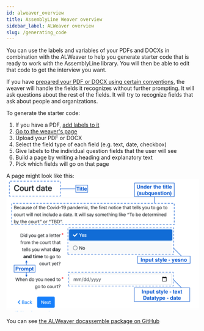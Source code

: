```yaml
---
id: alweaver_overview
title: AssemblyLine Weaver overview
sidebar_label: ALWeaver overview
slug: /generating_code
---
```


<!-- Boilerplate, Baseline, kit, ready to build, some assembly required, something to build on, starting point, blank slate, foundation, groundwork, starter dough, groundwork, spark -->

You can use the labels and variables of your PDFs and DOCXs in combination with the ALWeaver to help you generate starter code that is ready to work with the AssemblyLine library. You will then be able to edit that code to get the interview you want.

If you have [prepared your PDF or DOCX using certain conventions](doc_vars_reference.md), the weaver will handle the fields it recognizes without further prompting. It will ask questions about the rest of the fields. It will try to recognize fields that ask about people and organizations.

To generate the starter code:
1. If you have a PDF, [add labels to it](doc_vars_reference.md)
1. [Go to the weaver's page](https://apps-dev.suffolklitlab.org/run/assemblylinewizard/assembly_line/#/1&new_session=1)
1. Upload your PDF or DOCX
1. Select the field type of each field (e.g. text, date, checkbox)
1. Give labels to the individual question fields that the user will see
1. Build a page by writing a heading and explanatory text
1. Pick which fields will go on that page

A page might look like this:
![One page of an interview made up of a heading, explantory text, and the fields](./assets/interview_screen_or_page.png)

You can see [the ALWeaver docassemble package on GitHub](https://github.com/suffolkLITLab/docassemble-assemblylinewizard)
